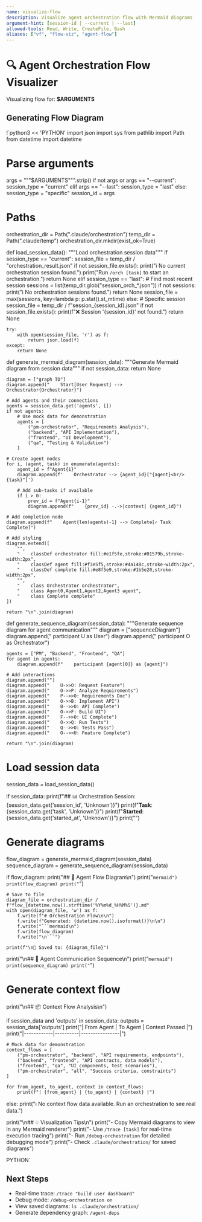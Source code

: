```yaml
---
name: visualize-flow
description: Visualize agent orchestration flow with Mermaid diagrams
argument-hint: [session-id | --current | --last]
allowed-tools: Read, Write, CreateFile, Bash
aliases: ["vf", "flow-viz", "agent-flow"]
---
```


# 🔍 Agent Orchestration Flow Visualizer

Visualizing flow for: **$ARGUMENTS**

## Generating Flow Diagram

!`python3 << 'PYTHON'
import json
import sys
from pathlib import Path
from datetime import datetime

# Parse arguments
args = """$ARGUMENTS""".strip()
if not args or args == "--current":
    session_type = "current"
elif args == "--last":
    session_type = "last"
else:
    session_type = "specific"
    session_id = args

# Paths
orchestration_dir = Path(".claude/orchestration")
temp_dir = Path(".claude/temp")
orchestration_dir.mkdir(exist_ok=True)

def load_session_data():
    """Load orchestration session data"""
    if session_type == "current":
        session_file = temp_dir / "orchestration_result.json"
        if not session_file.exists():
            print("ℹ️ No current orchestration session found.")
            print("Run `/orch [task]` to start an orchestration.")
            return None
    elif session_type == "last":
        # Find most recent session
        sessions = list(temp_dir.glob("session_orch_*.json"))
        if not sessions:
            print("ℹ️ No orchestration sessions found.")
            return None
        session_file = max(sessions, key=lambda p: p.stat().st_mtime)
    else:
        # Specific session
        session_file = temp_dir / f"session_{session_id}.json"
        if not session_file.exists():
            print(f"❌ Session '{session_id}' not found.")
            return None
    
    try:
        with open(session_file, 'r') as f:
            return json.load(f)
    except:
        return None

def generate_mermaid_diagram(session_data):
    """Generate Mermaid diagram from session data"""
    if not session_data:
        return None
    
    diagram = ["graph TD"]
    diagram.append("    Start[User Request] --> Orchestrator{Orchestrator}")
    
    # Add agents and their connections
    agents = session_data.get('agents', [])
    if not agents:
        # Use mock data for demonstration
        agents = [
            ("pm-orchestrator", "Requirements Analysis"),
            ("backend", "API Implementation"),
            ("frontend", "UI Development"),
            ("qa", "Testing & Validation")
        ]
    
    # Create agent nodes
    for i, (agent, task) in enumerate(agents):
        agent_id = f"Agent{i}"
        diagram.append(f'    Orchestrator --> {agent_id}["{agent}<br/>{task}"]')
        
        # Add sub-tasks if available
        if i > 0:
            prev_id = f"Agent{i-1}"
            diagram.append(f"    {prev_id} -.->|context| {agent_id}")
    
    # Add completion node
    diagram.append(f"    Agent{len(agents)-1} --> Complete[✓ Task Complete]")
    
    # Add styling
    diagram.extend([
        "",
        "    classDef orchestrator fill:#e1f5fe,stroke:#01579b,stroke-width:2px",
        "    classDef agent fill:#f3e5f5,stroke:#4a148c,stroke-width:2px",
        "    classDef complete fill:#e8f5e9,stroke:#1b5e20,stroke-width:2px",
        "",
        "    class Orchestrator orchestrator",
        "    class Agent0,Agent1,Agent2,Agent3 agent",
        "    class Complete complete"
    ])
    
    return "\n".join(diagram)

def generate_sequence_diagram(session_data):
    """Generate sequence diagram for agent communication"""
    diagram = ["sequenceDiagram"]
    diagram.append("    participant U as User")
    diagram.append("    participant O as Orchestrator")
    
    agents = ["PM", "Backend", "Frontend", "QA"]
    for agent in agents:
        diagram.append(f"    participant {agent[0]} as {agent}")
    
    # Add interactions
    diagram.append("")
    diagram.append("    U->>O: Request Feature")
    diagram.append("    O->>P: Analyze Requirements")
    diagram.append("    P-->>O: Requirements Doc")
    diagram.append("    O->>B: Implement API")
    diagram.append("    B-->>O: API Complete")
    diagram.append("    O->>F: Build UI")
    diagram.append("    F-->>O: UI Complete")
    diagram.append("    O->>Q: Run Tests")
    diagram.append("    Q-->>O: Tests Pass")
    diagram.append("    O-->>U: Feature Complete")
    
    return "\n".join(diagram)

# Load session data
session_data = load_session_data()

if session_data:
    print(f"## 📊 Orchestration Session: {session_data.get('session_id', 'Unknown')}")
    print(f"**Task**: {session_data.get('task', 'Unknown')}")
    print(f"**Started**: {session_data.get('started_at', 'Unknown')}")
    print("")

# Generate diagrams
flow_diagram = generate_mermaid_diagram(session_data)
sequence_diagram = generate_sequence_diagram(session_data)

if flow_diagram:
    print("## 🔄 Agent Flow Diagram\n")
    print("```mermaid")
    print(flow_diagram)
    print("```")
    
    # Save to file
    diagram_file = orchestration_dir / f"flow_{datetime.now().strftime('%Y%m%d_%H%M%S')}.md"
    with open(diagram_file, 'w') as f:
        f.write(f"# Orchestration Flow\n\n")
        f.write(f"Generated: {datetime.now().isoformat()}\n\n")
        f.write("```mermaid\n")
        f.write(flow_diagram)
        f.write("\n```")
    
    print(f"\n💾 Saved to: {diagram_file}")

print("\n## 🔀 Agent Communication Sequence\n")
print("```mermaid")
print(sequence_diagram)
print("```")

# Generate context flow
print("\n## 📦 Context Flow Analysis\n")

if session_data and 'outputs' in session_data:
    outputs = session_data['outputs']
    print("| From Agent | To Agent | Context Passed |")
    print("|------------|----------|----------------|")
    
    # Mock data for demonstration
    context_flows = [
        ("pm-orchestrator", "backend", "API requirements, endpoints"),
        ("backend", "frontend", "API contracts, data models"),
        ("frontend", "qa", "UI components, test scenarios"),
        ("pm-orchestrator", "all", "Success criteria, constraints")
    ]
    
    for from_agent, to_agent, context in context_flows:
        print(f"| {from_agent} | {to_agent} | {context} |")
else:
    print("ℹ️ No context flow data available. Run an orchestration to see real data.")

print("\n## 💡 Visualization Tips\n")
print("- Copy Mermaid diagrams to view in any Mermaid renderer")
print("- Use `/trace [task]` for real-time execution tracing")
print("- Run `/debug-orchestration` for detailed debugging mode")
print("- Check `.claude/orchestration/` for saved diagrams")

PYTHON`

## Next Steps

- Real-time trace: `/trace "build user dashboard"`
- Debug mode: `/debug-orchestration on`
- View saved diagrams: `ls .claude/orchestration/`
- Generate dependency graph: `/agent-deps`
